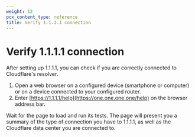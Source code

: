 ```yaml
---
weight: 12
pcx_content_type: reference
title: Verify 1.1.1.1 connection
---
```


# Verify 1.1.1.1 connection

After setting up 1.1.1.1, you can check if you are correctly connected to Cloudflare's resolver.

1. Open a web browser on a configured device (smartphone or computer) or on a device connected to your configured router.
2. Enter [https://1.1.1.1/help](https://one.one.one.one/help) on the browser address bar.

Wait for the page to load and run its tests. The page will present you a summary of the type of connection you have to 1.1.1.1, as well as the Cloudflare data center you are connected to.
